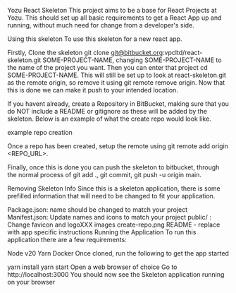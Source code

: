 Yozu React Skeleton
This project aims to be a base for React Projects at Yozu. This should set up all basic requirements to get a React App up and running, without much need for change from a developer's side.

Using this skeleton
To use this skeleton for a new react app.

Firstly, Clone the skeleton git clone git@bitbucket.org:vpcltd/react-skeleton.git SOME-PROJECT-NAME, changing SOME-PROJECT-NAME to the name of the project you want. Then you can enter that project cd SOME-PROJECT-NAME. This will still be set up to look at react-skeleton.git as the remote origin, so remove it using git remote remove origin. Now that this is done we can make it push to your intended location.

If you havent already, create a Repository in BitBucket, making sure that you do NOT include a README or gitignore as these will be added by the skeleton. Below is an example of what the create repo would look like.

example repo creation

Once a repo has been created, setup the remote using git remote add origin <REPO_URL>.

Finally, once this is done you can push the skeleton to bitbucket, through the normal process of git add ., git commit, git push -u origin main.

Removing Skeleton Info
Since this is a skeleton application, there is some prefilled information that will need to be changed to fit your application.

Package.json: name should be changed to match your project
Manifest.json: Update names and icons to match your project
public/ : Change favicon and logoXXX images
create-repo.png
README - replace with app specific instructions
Running the Application
To run this application there are a few requirements:

Node v20
Yarn
Docker
Once cloned, run the following to get the app started

yarn install
yarn start
Open a web browser of choice
Go to http://localhost:3000
You should now see the Skeleton application running on your browser
